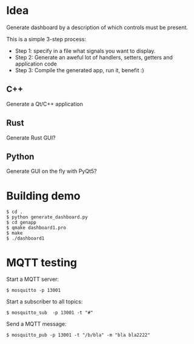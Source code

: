 
# Idea

Generate dashboard by a description of which controls must
be present.

This is a simple 3-step process:

- Step 1: specify in a file what signals you want to display.
- Step 2: Generate an aweful lot of handlers, setters, getters and application code
- Step 3: Compile the generated app, run it, benefit :)

## C++

Generate a Qt/C++ application

## Rust

Generate Rust GUI?


## Python

Generate GUI on the fly with PyQt5?

# Building demo

    $ cd .
    $ python generate_dashboard.py
    $ cd genapp
    $ qmake dashboard1.pro
    $ make
    $ ./dashboard1

# MQTT testing

Start a MQTT server:

    $ mosquitto -p 13001

Start a subscriber to all topics:

    $ mosquitto_sub  -p 13001 -t "#"

Send a MQTT message:

    $ mosquitto_pub -p 13001 -t "/b/bla" -m "bla bla2222"
